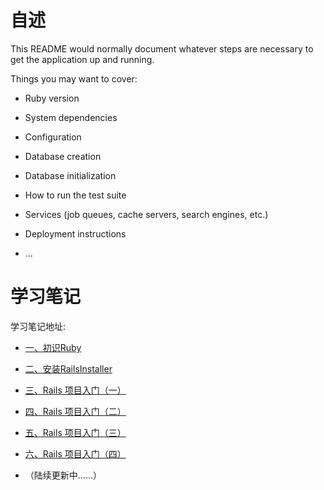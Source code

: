 # 自述

This README would normally document whatever steps are necessary to get the
application up and running.

Things you may want to cover:

* Ruby version

* System dependencies

* Configuration

* Database creation

* Database initialization

* How to run the test suite

* Services (job queues, cache servers, search engines, etc.)

* Deployment instructions

* ...

# 学习笔记

学习笔记地址:

* <a href="http://note.youdao.com/noteshare?id=d67b0d0f0c6bf5f973bb9d17b17e3b36&sub=390D663812F64CC6A2D2F1DE93B34CC8" target="_blank">一、初识Ruby</a>



* <a href="http://note.youdao.com/noteshare?id=f0503a08f6f37d75989dbbc684691f8d&sub=FA98F1683DFE4D9F9627AF33D797BED1" target="_blank">二、安装RailsInstaller</a>


* <a href="http://note.youdao.com/noteshare?id=c654f59c6e56c0dc37ca0360237e95aa&sub=25D4D7F2B9F442DE87B0831559219422"  target="_blank">三、Rails 项目入门（一）</a>



* <a href="http://note.youdao.com/noteshare?id=a25a45abd88650623b11181678d115ac&sub=C3F40D048EE74140A9D122B061967EBE"  target="_blank">四、Rails 项目入门（二）
</a>


* <a href="http://note.youdao.com/noteshare?id=046dac054e4ad36b99cfdbe1c33cbaed&sub=B866986CEF2C4F5A8427E0FDF75CB105" target="_blank">五、Rails 项目入门（三）</a>

* <a href="http://note.youdao.com/noteshare?id=38423727e6ded0993ddf83e325f02553&sub=65F0C28759F04297B017F3F6A83CD96B" target="_blank">六、Rails 项目入门（四）</a>

* （陆续更新中……）